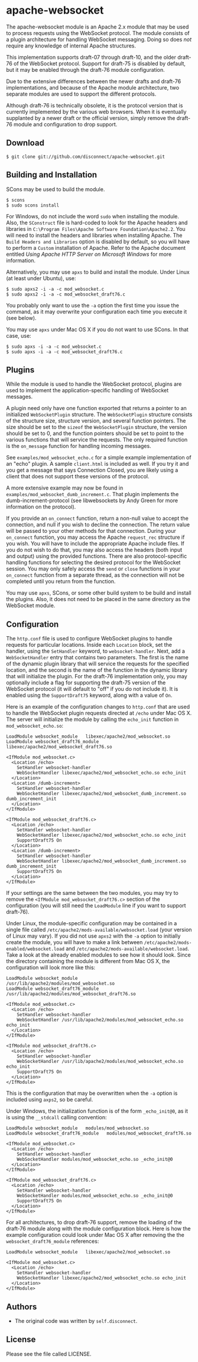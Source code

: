 # apache-websocket

The apache-websocket module is an Apache 2.x module that may be used to process
requests using the WebSocket protocol. The module consists of a plugin
architecture for handling WebSocket messaging. Doing so does _not_ require any
knowledge of internal Apache structures.

This implementation supports draft-07 through draft-10, and the older draft-76
of the WebSocket protocol. Support for draft-75 is disabled by default, but it
may be enabled through the draft-76 module configuration.

Due to the extensive differences between the newer drafts and draft-76
implementations, and because of the Apache module architecture, two separate
modules are used to support the different protocols.

Although draft-76 is technically obsolete, it is the protocol version that is
currently implemented by the various web browsers. When it is eventually
supplanted by a newer draft or the official version, simply remove the draft-76
module and configuration to drop support.

## Download

    $ git clone git://github.com/disconnect/apache-websocket.git

## Building and Installation

SCons may be used to build the module.

    $ scons
    $ sudo scons install

For Windows, do not include the word `sudo` when installing the module. Also,
the `SConstruct` file is hard-coded to look for the Apache headers and
libraries in `C:\Program Files\Apache Software Foundation\Apache2.2`. You
will need to install the headers and libraries when installing Apache. The
`Build Headers and Libraries` option is disabled by default, so you will have
to perform a `Custom` installation of Apache. Refer to the Apache document
entitled _Using Apache HTTP Server on Microsoft Windows_ for more information.

Alternatively, you may use `apxs` to build and install the module. Under Linux
(at least under Ubuntu), use:

    $ sudo apxs2 -i -a -c mod_websocket.c
    $ sudo apxs2 -i -a -c mod_websocket_draft76.c

You probably only want to use the `-a` option the first time you issue the
command, as it may overwrite your configuration each time you execute it (see
below).

You may use `apxs` under Mac OS X if you do not want to use SCons. In that
case, use:

    $ sudo apxs -i -a -c mod_websocket.c
    $ sudo apxs -i -a -c mod_websocket_draft76.c

## Plugins

While the module is used to handle the WebSocket protocol, plugins are used to
implement the application-specific handling of WebSocket messages.

A plugin need only have one function exported that returns a pointer to an
initialized `WebSocketPlugin` structure. The `WebSocketPlugin` structure
consists of the structure size, structure version, and several function
pointers. The size should be set to the `sizeof` the `WebSocketPlugin`
structure, the version should be set to 0, and the function pointers should be
set to point to the various functions that will service the requests. The only
required function is the `on_message` function for handling incoming messages.

See `examples/mod_websocket_echo.c` for a simple example implementation of an
"echo" plugin. A sample `client.html` is included as well. If you try it and
you get a message that says Connection Closed, you are likely using a client
that does not support these versions of the protocol.

A more extensive example may now be found in
`examples/mod_websocket_dumb_increment.c`. That plugin implements the
dumb-increment-protocol (see libwebsockets by Andy Green for more information
on the protocol).

If you provide an `on_connect` function, return a non-null value to accept the
connection, and null if you wish to decline the connection. The return value
will be passed to your other methods for that connection. During your
`on_connect` function, you may access the Apache `request_rec` structure if you
wish. You will have to include the appropriate Apache include files. If you do
not wish to do that, you may also access the headers (both input and output)
using the provided functions. There are also protocol-specific handling
functions for selecting the desired protocol for the WebSocket session. You may
only safely access the `send` or `close` functions in your `on_connect`
function from a separate thread, as the connection will not be completed until
you return from the function.

You may use `apxs`, SCons, or some other build system to be build and install
the plugins. Also, it does not need to be placed in the same directory as the
WebSocket module.

## Configuration

The `http.conf` file is used to configure WebSocket plugins to handle requests
for particular locations. Inside each `Location` block, set the handler, using
the `SetHandler` keyword, to `websocket-handler`. Next, add a
`WebSocketHandler` entry that contains two parameters. The first is the name of
the dynamic plugin library that will service the requests for the specified
location, and the second is the name of the function in the dynamic library
that will initialize the plugin. For the draft-76 implementation only, you may
optionally include a flag for supporting the draft-75 version of the WebSocket
protocol (it will default to "off" if you do not include it). It is enabled
using the `SupportDraft75` keyword, along with a value of `On`.

Here is an example of the configuration changes to `http.conf` that are used to
handle the WebSocket plugin requests directed at `/echo` under Mac OS X. The
server will initialize the module by calling the `echo_init` function in
`mod_websocket_echo.so`:

    LoadModule websocket_module   libexec/apache2/mod_websocket.so
    LoadModule websocket_draft76_module   libexec/apache2/mod_websocket_draft76.so

    <IfModule mod_websocket.c>
      <Location /echo>
        SetHandler websocket-handler
        WebSocketHandler libexec/apache2/mod_websocket_echo.so echo_init
      </Location>
      <Location /dumb-increment>
        SetHandler websocket-handler
        WebSocketHandler libexec/apache2/mod_websocket_dumb_increment.so dumb_increment_init
      </Location>
    </IfModule>

    <IfModule mod_websocket_draft76.c>
      <Location /echo>
        SetHandler websocket-handler
        WebSocketHandler libexec/apache2/mod_websocket_echo.so echo_init
        SupportDraft75 On
      </Location>
      <Location /dumb-increment>
        SetHandler websocket-handler
        WebSocketHandler libexec/apache2/mod_websocket_dumb_increment.so dumb_increment_init
        SupportDraft75 On
      </Location>
    </IfModule>

If your settings are the same between the two modules, you may try to remove
the `<IfModule mod_websocket_draft76.c>` section of the configuration (you will
still need the `LoadModule` line if you want to support draft-76).

Under Linux, the module-specific configuration may be contained in a single
file called `/etc/apache2/mods-available/websocket.load` (your version of Linux
may vary). If you did not use `apxs2` with the `-a` option to initially
create the module, you will have to make a link between
`/etc/apache2/mods-enabled/websocket.load` and
`/etc/apache2/mods-available/websocket.load`. Take a look at the already enabled
modules to see how it should look.  Since the directory containing the
module is different from Mac OS X, the configuration will look more like this:

    LoadModule websocket_module   /usr/lib/apache2/modules/mod_websocket.so
    LoadModule websocket_draft76_module   /usr/lib/apache2/modules/mod_websocket_draft76.so

    <IfModule mod_websocket.c>
      <Location /echo>
        SetHandler websocket-handler
        WebSocketHandler /usr/lib/apache2/modules/mod_websocket_echo.so echo_init
      </Location>
    </IfModule>

    <IfModule mod_websocket_draft76.c>
      <Location /echo>
        SetHandler websocket-handler
        WebSocketHandler /usr/lib/apache2/modules/mod_websocket_echo.so echo_init
        SupportDraft75 On
      </Location>
    </IfModule>

This is the configuration that may be overwritten when the `-a` option is
included using `axps2`, so be careful.

Under Windows, the initialization function is of the form `_echo_init@0`, as it
is using the `__stdcall` calling convention:

    LoadModule websocket_module   modules/mod_websocket.so
    LoadModule websocket_draft76_module   modules/mod_websocket_draft76.so

    <IfModule mod_websocket.c>
      <Location /echo>
        SetHandler websocket-handler
        WebSocketHandler modules/mod_websocket_echo.so _echo_init@0
      </Location>
    </IfModule>

    <IfModule mod_websocket_draft76.c>
      <Location /echo>
        SetHandler websocket-handler
        WebSocketHandler modules/mod_websocket_echo.so _echo_init@0
        SupportDraft75 On
      </Location>
    </IfModule>

For all architectures, to drop draft-76 support, remove the loading of the
draft-76 module along with the module configuration block. Here is how the
example configuration could look under Mac OS X after removing the the
`websocket_draft76_module` references:

    LoadModule websocket_module   libexec/apache2/mod_websocket.so

    <IfModule mod_websocket.c>
      <Location /echo>
        SetHandler websocket-handler
        WebSocketHandler libexec/apache2/mod_websocket_echo.so echo_init
      </Location>
    </IfModule>

## Authors

* The original code was written by `self.disconnect`.

## License

Please see the file called LICENSE.

